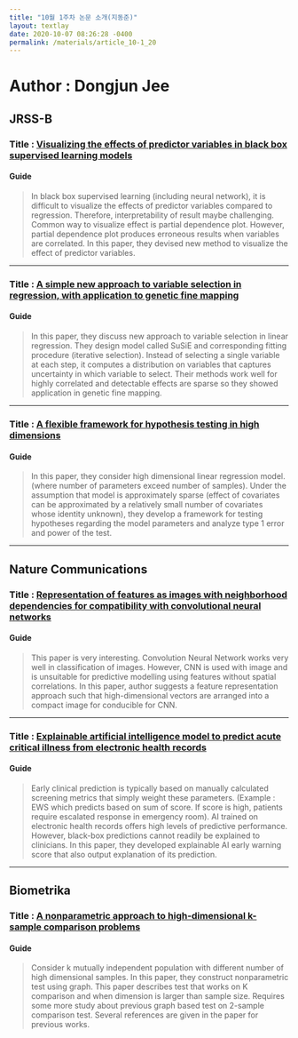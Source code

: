 ```yaml
---
title: "10월 1주차 논문 소개(지동준)"
layout: textlay
date: 2020-10-07 08:26:28 -0400
permalink: /materials/article_10-1_20
---
```


# Author : Dongjun Jee

## JRSS-B

### Title : [Visualizing the effects of predictor variables in black box supervised learning models](https://rss.onlinelibrary.wiley.com/doi/10.1111/rssb.12377)  

#### Guide

> In black box supervised learning (including neural network), it is difficult to visualize the effects of predictor variables compared to regression. Therefore, interpretability of result maybe challenging. Common way to visualize effect is partial dependence plot. However, partial dependence plot produces erroneous results when variables are correlated. In this paper, they devised new method to visualize the effect of predictor variables. 

-----------------------------

### Title : [A simple new approach to variable selection in regression, with application to genetic fine mapping](https://rss.onlinelibrary.wiley.com/doi/10.1111/rssb.12388)  

#### Guide
> In this paper, they discuss new approach to variable selection in linear regression. They design model called SuSiE and corresponding fitting procedure (iterative selection). Instead of selecting a single variable at each step, it computes a distribution on variables that captures uncertainty in which variable to select. Their methods work well for highly correlated and detectable effects are sparse so they showed application in genetic fine mapping.

-----------------------------
### Title : [A flexible framework for hypothesis testing in high dimensions](https://rss.onlinelibrary.wiley.com/doi/10.1111/rssb.12373)  

#### Guide
> In this paper, they consider high dimensional linear regression model. (where number of parameters exceed number of samples). Under the assumption that model is approximately sparse (effect of covariates can be approximated by a relatively small number of covariates whose identity unknown), they develop a framework for testing hypotheses regarding the model parameters and analyze type 1 error and power of the test.

-----------------------------
## Nature Communications

### Title : [Representation of features as images with neighborhood dependencies for compatibility with convolutional neural networks](https://www.nature.com/articles/s41467-020-18197-y)

#### Guide
> This paper is very interesting. Convolution Neural Network works very well in classification of images. However, CNN is used with image and is unsuitable for predictive modelling using features without spatial correlations. In this paper, author suggests a feature representation approach such that high-dimensional vectors are arranged into a compact image for conducible for CNN. 

-----------------------------

### Title : [Explainable artificial intelligence model to predict acute critical illness from electronic health records](https://www.nature.com/articles/s41467-020-17431-x)

#### Guide
> Early clinical prediction is typically based on manually calculated screening metrics that simply weight these parameters. (Example : EWS which predicts based on sum of score. If score is high, patients require escalated response in emergency room). AI trained on electronic health records offers high levels of predictive performance. However, black-box predictions cannot readily be explained to clinicians. In this paper, they developed explainable AI early warning score that also output explanation of its prediction. 

-----------------------------

## Biometrika 

### Title : [A nonparametric approach to high-dimensional k-sample comparison problems](https://academic.oup.com/biomet/article/107/3/555/5856303)  

#### Guide
> Consider k mutually independent population with different number of high dimensional samples. In this paper, they construct nonparametric test using graph. This paper describes test that works on K comparison and when dimension is larger than sample size. Requires some more study about previous graph based test on 2-sample comparison test. Several references are given in the paper for previous works. 
